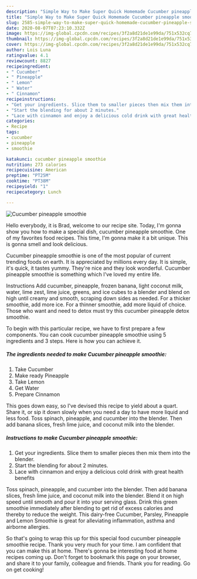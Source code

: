 ```yaml
---
description: "Simple Way to Make Super Quick Homemade Cucumber pineapple smoothie"
title: "Simple Way to Make Super Quick Homemade Cucumber pineapple smoothie"
slug: 2585-simple-way-to-make-super-quick-homemade-cucumber-pineapple-smoothie
date: 2020-08-07T07:23:10.332Z
image: https://img-global.cpcdn.com/recipes/3f2a8d21de1e99da/751x532cq70/cucumber-pineapple-smoothie-recipe-main-photo.jpg
thumbnail: https://img-global.cpcdn.com/recipes/3f2a8d21de1e99da/751x532cq70/cucumber-pineapple-smoothie-recipe-main-photo.jpg
cover: https://img-global.cpcdn.com/recipes/3f2a8d21de1e99da/751x532cq70/cucumber-pineapple-smoothie-recipe-main-photo.jpg
author: Lois Luna
ratingvalue: 4.1
reviewcount: 8827
recipeingredient:
- " Cucumber"
- " Pineapple"
- " Lemon"
- " Water"
- " Cinnamon"
recipeinstructions:
- "Get your ingredients. Slice them to smaller pieces then mix them into the blender."
- "Start the blending for about 2 minutes."
- "Lace with cinnamon and enjoy a delicious cold drink with great health benefits"
categories:
- Recipe
tags:
- cucumber
- pineapple
- smoothie

katakunci: cucumber pineapple smoothie 
nutrition: 273 calories
recipecuisine: American
preptime: "PT25M"
cooktime: "PT38M"
recipeyield: "1"
recipecategory: Lunch

---
```



![Cucumber pineapple smoothie](https://img-global.cpcdn.com/recipes/3f2a8d21de1e99da/751x532cq70/cucumber-pineapple-smoothie-recipe-main-photo.jpg)

Hello everybody, it is Brad, welcome to our recipe site. Today, I'm gonna show you how to make a special dish, cucumber pineapple smoothie. One of my favorites food recipes. This time, I'm gonna make it a bit unique. This is gonna smell and look delicious.

Cucumber pineapple smoothie is one of the most popular of current trending foods on earth. It is appreciated by millions every day. It is simple, it's quick, it tastes yummy. They're nice and they look wonderful. Cucumber pineapple smoothie is something which I've loved my entire life.

Instructions Add cucumber, pineapple, frozen banana, light coconut milk, water, lime zest, lime juice, greens, and ice cubes to a blender and blend on high until creamy and smooth, scraping down sides as needed. For a thicker smoothie, add more ice. For a thinner smoothie, add more liquid of choice. Those who want and need to detox must try this cucumber pineapple detox smoothie.


To begin with this particular recipe, we have to first prepare a few components. You can cook cucumber pineapple smoothie using 5 ingredients and 3 steps. Here is how you can achieve it.

<!--inarticleads1-->

##### The ingredients needed to make Cucumber pineapple smoothie:

1. Take  Cucumber
1. Make ready  Pineapple
1. Take  Lemon
1. Get  Water
1. Prepare  Cinnamon


This goes down easy, so I&#39;ve devised this recipe to yield about a quart. Share it, or sip it down slowly when you need a day to have more liquid and less food. Toss spinach, pineapple, and cucumber into the blender. Then add banana slices, fresh lime juice, and coconut milk into the blender. 

<!--inarticleads2-->

##### Instructions to make Cucumber pineapple smoothie:

1. Get your ingredients. Slice them to smaller pieces then mix them into the blender.
1. Start the blending for about 2 minutes.
1. Lace with cinnamon and enjoy a delicious cold drink with great health benefits


Toss spinach, pineapple, and cucumber into the blender. Then add banana slices, fresh lime juice, and coconut milk into the blender. Blend it on high speed until smooth and pour it into your serving glass. Drink this green smoothie immediately after blending to get rid of excess calories and thereby to reduce the weight. This dairy-free Cucumber, Parsley, Pineapple and Lemon Smoothie is great for alleviating inflammation, asthma and airborne allergies. 

So that's going to wrap this up for this special food cucumber pineapple smoothie recipe. Thank you very much for your time. I am confident that you can make this at home. There's gonna be interesting food at home recipes coming up. Don't forget to bookmark this page on your browser, and share it to your family, colleague and friends. Thank you for reading. Go on get cooking!
